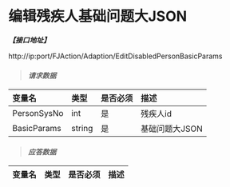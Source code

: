 # 编辑残疾人基础问题大JSON

_**【接口地址】**_

http://ip:port/FJAction/Adaption/EditDisabledPersonBasicParams

> #### _请求数据_

| 变量名 | 类型 | 是否必须 | 描述 |
| :--- | :--- | :--- | :--- |
| PersonSysNo | int| 是 | 残疾人id |
| BasicParams | string | 是 | 基础问题大JSON |

> #### _应答数据_

| 变量名 | 类型 | 是否必须 | 描述 |
| :--- | :--- | :--- | :--- |
